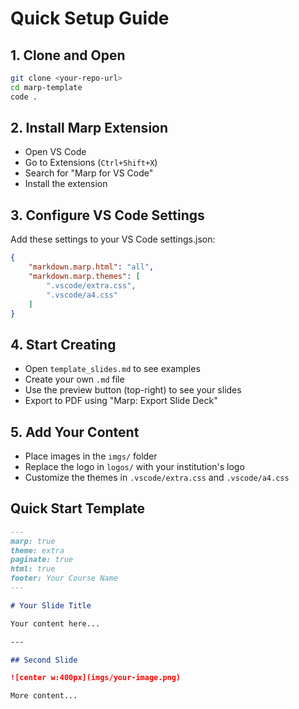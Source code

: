 # Quick Setup Guide

## 1. Clone and Open
```bash
git clone <your-repo-url>
cd marp-template
code .
```

## 2. Install Marp Extension
- Open VS Code
- Go to Extensions (`Ctrl+Shift+X`)
- Search for "Marp for VS Code"
- Install the extension

## 3. Configure VS Code Settings
Add these settings to your VS Code settings.json:

```json
{
    "markdown.marp.html": "all",
    "markdown.marp.themes": [
        ".vscode/extra.css",
        ".vscode/a4.css"
    ]
}
```

## 4. Start Creating
- Open `template_slides.md` to see examples
- Create your own `.md` file
- Use the preview button (top-right) to see your slides
- Export to PDF using "Marp: Export Slide Deck"

## 5. Add Your Content
- Place images in the `imgs/` folder
- Replace the logo in `logos/` with your institution's logo
- Customize the themes in `.vscode/extra.css` and `.vscode/a4.css`

## Quick Start Template
```markdown
---
marp: true
theme: extra
paginate: true
html: true
footer: Your Course Name
---

# Your Slide Title

Your content here...

---

## Second Slide

![center w:400px](imgs/your-image.png)

More content...
```
